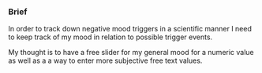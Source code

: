### Brief

In order to track down negative mood triggers in a scientific manner I need to keep track of my mood in relation to possible trigger events. 

My thought is to have a free slider for my general mood for a numeric value as well as a a way to enter more subjective free text values.